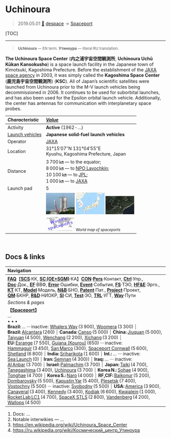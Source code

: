 # Uchinoura
> 2019.05.01 [🚀](../index/index.md) [despace](index.md) → [Spaceport](spaceport.md)

[TOC]

---

> <small>**Uchinoura** — EN term. **Утиноура** — literal RU translation.</small>

**The Uchinoura Space Center** (**内之浦宇宙空間観測所**, **Uchinoura Uchū Kūkan Kansokusho**) is a space launch facility in the Japanese town of Kimotsuki, Kagoshima Prefecture. Before the establishment of the [JAXA space agency](zz_jaxa.md) in 2003, it was simply called the **Kagoshima Space Center** (**鹿児島宇宙空間観測所**) (**KSC**). All of Japan’s scientific satellites were launched from Uchinoura prior to the M-V launch vehicles being decommissioned in 2006. It continues to be used for suborbital launches, and has also been used for the Epsilon orbital launch vehicle. Additionally, the center has antennas for communication with interplanetary space probes.

|*Characteristic*|*[Value](si.md)*|
|:--|:--|
|Activity|**Active** (1962 ‑ …)|
|[Launch vehicles](lv.md)|**Japanese solid‑fuel launch vehicles**|
|Operator|[JAXA](zz_jaxa.md)|
|Location|31°15′07″N 131°04′55″E<br> Kyushu, Kagoshima Prefecture, Japan|
|Distance|3 700 ㎞ — to the equator;<br> 8 000 ㎞ — to [NPO Lavochkin](zz_lav.md);<br> 10 100 ㎞ — to [JPL](zz_jpl.md);<br> 1 000 ㎞ — to [JAXA](zz_jaxa.md)|
|Launch pad|5|
| |[![](f/spaceport/uchinoura/pic1_thumb.jpg)](f/spaceport/uchinoura/pic1.jpg)  [![](f/spaceport/uchinoura/map1_thumb.jpg)](f/spaceport/uchinoura/map1.png)   [![](f/spaceport/uchinoura/map2_thumb.jpg)](f/spaceport/uchinoura/map2.jpg)|
| |[![](f/spaceport/map_world_spaceport_location_thumb.jpg)](f/spaceport/map_world_spaceport_location.jpg) <small>*World map of spaceports*</small>|



<p style="page-break-after:always"> </p>

## Docs & links
|Navigation|
|:--|
|**[FAQ](faq.md)**【**[SCS](scs.md)**·КК, **[SC (OE+SGM)](sc.md)**·КА】**[CON](contact.md)·[Pers](person.md)**·Контакт, **[Ctrl](control.md)**·Упр., **[Doc](doc.md)**·Док., **[EF](ef.md)**·ВВФ, **[Error](error.md)**·Ошибки, **[Event](event.md)**·События, **[FS](fs.md)**·ТЭО, **[HF&E](hfe.md)**·Эрго., **[KT](kt.md)**·КТ, **[Model](model.md)**·Модель, **[N&B](nnb.md)**·БНО, **[Patent](патент.md)**·Пат., **[Project](project.md)**·Проект, **[QM](qm.md)**·БКНР, **[R&D](rnd.md)**·НИОКР, **[SI](si.md)**·СИ, **[Test](test.md)**·ЭО, **[TRL](trl.md)**·УГТ, **[Way](way.md)**·Пути|
|*Sections & pages*|
|**【[Spaceport](spaceport.md)】**<br> … <br>• • •<br> **Brazil:** ... ··· inactive: [Whalers Way](whalers_way.md) (3 900), [Woomera](woomera.md) (3 300) ┊ **Brazil:** [Alcantara](alcantara.md) (260) ┊ **Canada:** [Canso](canso.md) (5 000) ┊ **China:** [Jiuquan](jiuquan.md) (5 000), [Taiyuan](taiyuan.md) (4 500), [Wenchang](wenchang.md) (2 200), [Xichang](xichang.md) (3 200) ┊ **EU:** [Esrange](esrange.md) (7 550), [Guiana (Kourou)](kourou.md) (650) ··· inactive: [Hammaguir](hammaguir.md) (3 450), [San Marco](san_marco.md) (300), [Spaceport Cornwall](sp_cornwall.md) (5 600), [Shetland](shetland_sc.md) (6 800) ┊ **India:** [Sriharikota](sriharikota.md) (1 600) ┊ **Int.:** … ··· inactive: [Sea Launch](sea_launch.md) (0) ┊ **Iran:** [Semnan](semnan.md) (4 300)) ┊ **Iraq:** … ··· inactive: [Al Anbar](al_anbar.md) (3 700) ┊ **Israel:** [Palmachim](palmachim.md) (3 700) ┊ **Japan:** [Taiki](taiki.md) (4 700), [Tanegashima](tanegashima.md) (3 400), [Uchinoura](uchinoura.md) (3 700) ┊ **Korea N.:** [Sohae](sohae.md) (4 900), [Tonghae](tonghae.md) (4 700) ┊ **Korea S.:** [Naro](naro.md) (4 000) ┊ **RF,CIF:** [Baikonur](baikonur.md) (5 200), [Dombarovsky](dombarovsky.md) (5 500), [Kapustin Yar](kapustin_yar.md) (5 400), [Plesetsk](plesetsk.md) (7 400), [Vostochny](vostochny.md) (5 500) ··· inactive: [Svobodny](svobodny.md) (5 500) ┊ **USA:** [America](america.md) (3 900), [Canaveral](canaveral.md) (3 400), [Kennedy](kennedy.md) (3 400), [Kodiak](kodiak.md) (6 600), [Kwajalein](kwajalein.md) (1 000), [Rocket Lab LC1](rocket_lab_lc1.md) (4 700), [SpaceX STLS](spacex_stls.md) (2 800), [Vandenberg](vandenberg.md) (4 200), [Wallops](wallops.md) (4 500)|

   1. Docs: …
   1. Notable interwikies — …
   1. <https://en.wikipedia.org/wiki/Uchinoura_Space_Center>
   1. <https://ru.wikipedia.org/wiki/Космический_центр_Утиноура>
